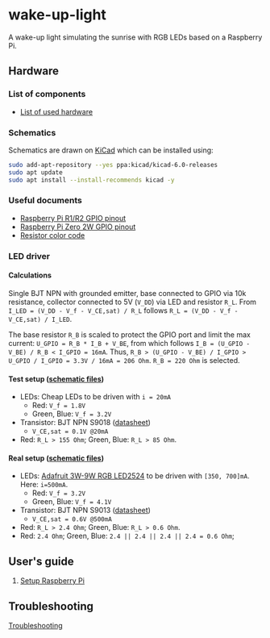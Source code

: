 # wake-up-light
A wake-up light simulating the sunrise with RGB LEDs based on a Raspberry Pi.

## Hardware

### List of components
- [List of used hardware](theory/MAyyTERIAL.md)

### Schematics
Schematics are drawn on [KiCad](https://www.kicad.org/download/ubuntu/) which can be installed using:
```bash
sudo add-apt-repository --yes ppa:kicad/kicad-6.0-releases
sudo apt update
sudo apt install --install-recommends kicad -y
```

### Useful documents
- [Raspberry Pi R1/R2 GPIO pinout](datasheets/raspberrypi_R1_R2_gpio_pinout.png)
- [Raspberry Pi Zero 2W GPIO pinout](datasheets/RaspberryPi_zero_2_w_gpio_pinout.webp)
- [Resistor color code](datasheets/resistor_color_code.png)

### LED driver
#### Calculations
Single BJT NPN with grounded emitter, base connected to GPIO via 10k resistance, collector connected to 5V (`V_DD`) via LED and resistor `R_L`.
From `I_LED = (V_DD - V_f - V_CE,sat) / R_L` follows `R_L = (V_DD - V_f - V_CE,sat) / I_LED`.

The base resistor `R_B` is scaled to protect the GPIO port and limit the max current: `U_GPIO = R_B * I_B + V_BE`, from which follows `I_B = (U_GPIO - V_BE) / R_B < I_GPIO = 16mA`. Thus, `R_B > (U_GPIO - V_BE) / I_GPIO > U_GPIO / I_GPIO = 3.3V / 16mA = 206 Ohm`. `R_B = 220 Ohm` is selected.

#### Test setup ([schematic files](schematics/test-setup))
- LEDs: Cheap LEDs to be driven with `i = 20mA`
  - Red: `V_f = 1.8V`
  - Green, Blue: `V_f = 3.2V`
- Transistor: BJT NPN S9018 ([datasheet](datasheets/BJT_NPN_S9018.pdf))
  - `V_CE,sat = 0.1V @20mA`
- Red: `R_L > 155 Ohm`; Green, Blue: `R_L > 85 Ohm`.

#### Real setup ([schematic files](schematics/power-setup))
- LEDs: [Adafruit 3W-9W RGB LED2524](datasheets/LED_RGB_Adafruit_2524.pdf) to be driven with `[350, 700]mA`. Here: `i=500mA`.
  - Red: `V_f = 3.2V`
  - Green, Blue: `V_f = 4.1V`
- Transistor: BJT NPN S9013 ([datasheet](datasheets/BJT_NPM_S9013.pdf))
  - `V_CE,sat = 0.6V @500mA`
- Red: `R_L > 2.4 Ohm`; Green, Blue: `R_L > 0.6 Ohm`.
- Red: `2.4 Ohm`; Green, Blue: `2.4 || 2.4 || 2.4 || 2.4 = 0.6 Ohm`;

## User's guide
1. [Setup Raspberry Pi](theory/SETUP-RASPBERRY-PI.md)

## Troubleshooting
[Troubleshooting](theory/TROUBLESHOOTING.md)
